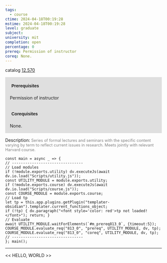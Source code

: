 ```yaml
---
tags:
  - course
ctime: 2024-04-18T00:19:28
mstime: 2024-04-18T00:19:28
level: graduate
subject: 
university: mit
completion: open
percentage: 0
prereq: Permission of instructor
coreq: None.
---
```


catalog [12.570](http://student.mit.edu/catalog/m12b.html#12.570)

<span style="display: block; padding: 15px; background-color: rgb(100, 100, 100, 0.2);"><font id="m_prereq813_0" style="display: block; font-family: Arial, sans-serif; font-weight: bold; padding: 5px">Prerequisites</font><br><span id="prereq813_0">Permission of instructor</span></span>
<span style="display: block; padding: 15px; background-color: rgb(100, 100, 100, 0.2);"><font id="m_coreq813_0" style="display: block; font-family: Arial, sans-serif; font-weight: bold; padding: 5px">Corequisites</font><br><span id="coreq813_0">None.</span></span>

<font style="">Description:</font>
<font style="color: grey; font-size: 0.8rem;">Series of formal lectures and seminars with the specific content varying by term to reflect current issues in research.  Meets jointly with relevant Harvard course.</font>

```dataviewjs
const main = async _ => {
// --------------------------------
// Load modules
if (!module.exports.utility) dv.executeJs(await dv.io.load("Scripts/utility.js"));
const UTILITY_MODULE = module.exports.utility;
if (!module.exports.course) dv.executeJs(await dv.io.load("Scripts/course.js"));
const COURSE_MODULE = module.exports.course;
// Load tp
let tp = this.app.plugins.getPlugin("templater-obsidian").templater.current_functions_object;
if (!tp) { dv.paragraph("<font style='color: red'>tp not loaded!</font>"); return; }
// Evaluate
await UTILITY_MODULE.waitForElements(`#m_prereq813_0`, {timeout:5});
COURSE_MODULE.evaluate_req("813_0", "prereq", UTILITY_MODULE, dv, tp);
COURSE_MODULE.evaluate_req("813_0", "coreq", UTILITY_MODULE, dv, tp);
// --------------------------------
}; main();
```

---

<< HELLO, WORLD >>
